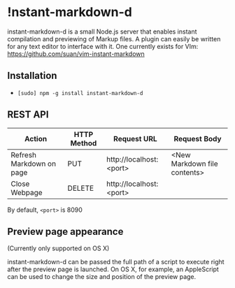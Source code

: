 !nstant-markdown-d
================
instant-markdown-d is a small Node.js server that enables instant compilation and previewing of Markup files. A plugin can easily be written for any text editor to interface with it. One currently exists for VIm: https://github.com/suan/vim-instant-markdown

Installation
------------
- `[sudo] npm -g install instant-markdown-d`

REST API
--------
| Action           | HTTP Method | Request URL               | Request Body |
|---------------------|-------------|---------------------------|--------------------|
| Refresh Markdown on page | PUT        | http://localhost:\<port\> | \<New Markdown file contents\> |
| Close Webpage    | DELETE      | http://localhost:\<port\> | |

By default, `<port>` is 8090

Preview page appearance
-----------------------
(Currently only supported on OS X)

instant-markdown-d can be passed the full path of a script to execute right
after the preview page is launched. On OS X, for example, an AppleScript can be
used to change the size and position of the preview page.

